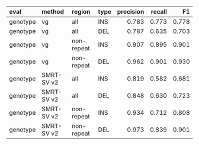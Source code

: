 |eval     |method     |region     |type | precision| recall|    F1|
|:--------|:----------|:----------|:----|---------:|------:|-----:|
|genotype |vg         |all        |INS  |     0.783|  0.773| 0.778|
|genotype |vg         |all        |DEL  |     0.787|  0.635| 0.703|
|genotype |vg         |non-repeat |INS  |     0.907|  0.895| 0.901|
|genotype |vg         |non-repeat |DEL  |     0.962|  0.901| 0.930|
|genotype |SMRT-SV v2 |all        |INS  |     0.819|  0.582| 0.681|
|genotype |SMRT-SV v2 |all        |DEL  |     0.848|  0.630| 0.723|
|genotype |SMRT-SV v2 |non-repeat |INS  |     0.934|  0.712| 0.808|
|genotype |SMRT-SV v2 |non-repeat |DEL  |     0.973|  0.839| 0.901|
